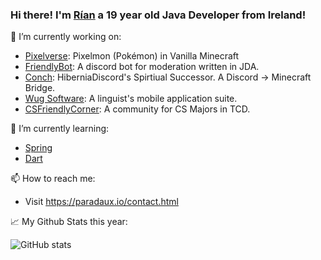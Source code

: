 ### Hi there! I'm [Rían](https://paradaux.io) a 19 year old Java Developer from Ireland! 

🔭 I’m currently working on:
  - [Pixelverse](https://github.com/Poke-Core/): Pixelmon (Pokémon) in Vanilla Minecraft
  - [FriendlyBot](https://github.com/ParadauxIO/FriendlyBot): A discord bot for moderation written in JDA.
  - [Conch](https://conch.rocks): HiberniaDiscord's Spirtiual Successor. A Discord -> Minecraft Bridge.
  - [Wug Software](https://wug.software): A linguist's mobile application suite. 
  - [CSFriendlyCorner](https://csfriendlycorner.com): A community for CS Majors in TCD.

🌱 I’m currently learning:
  - [Spring](https://spring.io)
  - [Dart](https://dart.dev)
  
📫 How to reach me: 
  - Visit https://paradaux.io/contact.html

📈 My Github Stats this year: 
  
  ![GitHub stats](https://github-readme-stats.vercel.app/api?username=ParadauxIO&show_icons=true&theme=prussian)
